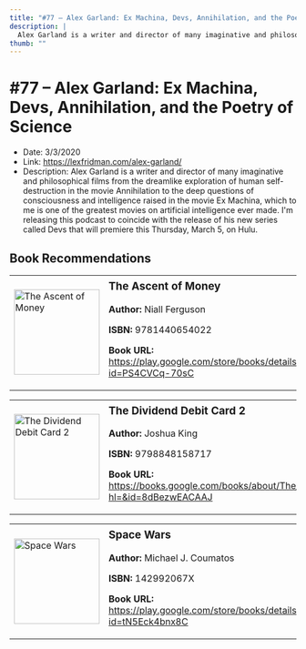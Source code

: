 ```yaml
---
title: "#77 – Alex Garland: Ex Machina, Devs, Annihilation, and the Poetry of Science"
description: |
  Alex Garland is a writer and director of many imaginative and philosophical films from the dreamlike exploration of human self-destruction in the movie Annihilation to the deep questions of consciousness and intelligence raised in the movie Ex Machina, which to me is one of the greatest movies on artificial intelligence ever made. I'm releasing this podcast to coincide with the release of his new series called Devs that will premiere this Thursday, March 5, on Hulu."
thumb: ""
---
```


# #77 – Alex Garland: Ex Machina, Devs, Annihilation, and the Poetry of Science

  - Date: 3/3/2020
  - Link: https://lexfridman.com/alex-garland/
  - Description: Alex Garland is a writer and director of many imaginative and philosophical films from the dreamlike exploration of human self-destruction in the movie Annihilation to the deep questions of consciousness and intelligence raised in the movie Ex Machina, which to me is one of the greatest movies on artificial intelligence ever made. I'm releasing this podcast to coincide with the release of his new series called Devs that will premiere this Thursday, March 5, on Hulu.

## Book Recommendations

<table style="border: none;"><tr style="border: none;"><td style="border: none;"><img src="http://books.google.com/books/content?id=PS4CVCq-70sC&printsec=frontcover&img=1&zoom=1&edge=curl&source=gbs_api" alt="The Ascent of Money" width="150" style="vertical-align: top;"></td><td style="border: none; vertical-align: top;"><h3 style='margin-top: 5'>The Ascent of Money</h3><p><strong>Author:</strong> Niall Ferguson</p><p><strong>ISBN:</strong> 9781440654022</p><p><strong>Book URL:</strong> <a href="https://play.google.com/store/books/details?id=PS4CVCq-70sC">https://play.google.com/store/books/details?id=PS4CVCq-70sC</a></p></td></tr></table>
<table style="border: none;"><tr style="border: none;"><td style="border: none;"><img src="http://books.google.com/books/content?id=8dBezwEACAAJ&printsec=frontcover&img=1&zoom=1&source=gbs_api" alt="The Dividend Debit Card 2" width="150" style="vertical-align: top;"></td><td style="border: none; vertical-align: top;"><h3 style='margin-top: 5'>The Dividend Debit Card 2</h3><p><strong>Author:</strong> Joshua King</p><p><strong>ISBN:</strong> 9798848158717</p><p><strong>Book URL:</strong> <a href="https://books.google.com/books/about/The_Dividend_Debit_Card_2.html?hl=&id=8dBezwEACAAJ">https://books.google.com/books/about/The_Dividend_Debit_Card_2.html?hl=&id=8dBezwEACAAJ</a></p></td></tr></table>
<table style="border: none;"><tr style="border: none;"><td style="border: none;"><img src="http://books.google.com/books/content?id=tN5Eck4bnx8C&printsec=frontcover&img=1&zoom=1&edge=curl&source=gbs_api" alt="Space Wars" width="150" style="vertical-align: top;"></td><td style="border: none; vertical-align: top;"><h3 style='margin-top: 5'>Space Wars</h3><p><strong>Author:</strong> Michael J. Coumatos</p><p><strong>ISBN:</strong> 142992067X</p><p><strong>Book URL:</strong> <a href="https://play.google.com/store/books/details?id=tN5Eck4bnx8C">https://play.google.com/store/books/details?id=tN5Eck4bnx8C</a></p></td></tr></table>
